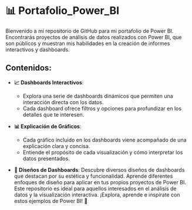 # 📊 Portafolio_Power_BI 
Bienvenido a mi repositorio de GitHub para mi portafolio de Power BI. Encontrarás proyectos de análisis de datos realizados con Power BI, que son públicos y muestran mis habilidades en la creación de informes interactivos y dashboards.

## Contenidos: 
- **📈 Dashboards Interactivos**:
  - Explora una serie de dashboards dinámicos que permiten una interacción directa con los datos.
  - Cada dashboard ofrece filtros y opciones para profundizar en los detalles que te interesen.

- **📊 Explicación de Gráficos**:
  - Cada gráfico incluido en los dashboards viene acompañado de una explicación clara y concisa.
  - Entiende el propósito de cada visualización y cómo interpretar los datos presentados.

- **🎨 Diseños de Dashboards**:
Descubre diversos diseños de dashboards que destacan por su estética y funcionalidad.
Aprende diferentes enfoques de diseño para aplicar en tus propios proyectos de Power BI.
Este repositorio es ideal para aquellos interesados en el análisis de datos y la visualización interactiva. ¡Explora, aprende e inspírate con estos ejemplos de Power BI! 🚀
